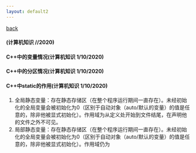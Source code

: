 ```yaml
---
layout: default2
---
```


[back](./)

#### (计算机知识 //2020)

#### C++中的变量情况(计算机知识 1/10/2020)

#### C++中的分区情况(计算机知识 1/10/2020)

#### C++中static的作用(计算机知识 1/10/2020)
1. 全局静态变量：存在静态存储区（在整个程序运行期间一直存在）。未经初始化的全局变量会被初始化为0（区别于自动对象（auto/默认的变量）的值是任意的，除非他被显式初始化）。作用域为从定义处开始到文件结尾，在声明他的文件之外不可见。
2. 局部静态变量：存在静态存储区（在整个程序运行期间一直存在）。未经初始化的全局变量会被初始化为0（区别于自动对象（auto/默认的变量）的值是任意的，除非他被显式初始化）。作用域仍为


